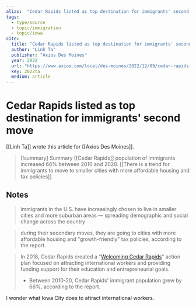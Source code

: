 ```yaml
---
alias:  "Cedar Rapids listed as top destination for immigrants' second move"
tags: 
  - type/source
  - topic/immigration
  - topic/iowa
cite:
  title: "Cedar Rapids listed as top destination for immigrants' second move"
  author: "Linh Ta"
  publisher: "Axios Des Moines"
  year: 2022
  url: "https://www.axios.com/local/des-moines/2022/12/09/cedar-rapids-top-destination-immigrants-second-move"
  key: 2022ta
  medium: article
---
```

# Cedar Rapids listed as top destination for immigrants' second move

[[Linh Ta]] wrote this article for [[Axios Des Moines]].

> [!summary] Summary
> [[Cedar Rapids]] population of immigrants increased 66% between 2010 and 2020. [[There is a trend for immigrants to move to smaller cities with more affordable housing and tax policies]]

## Notes
> immigrants in the U.S. have increasingly chosen to live in smaller cities and more suburban areas — spreading demographic and social change across the country

> during their secondary moves, they are going to cities with more affordable housing and "growth-friendly" tax policies, according to the report.

> In 2018, Cedar Rapids created a "[Welcoming Cedar Rapids](https://www.cedar-rapids.org/discover%5Fcedar%5Frapids/welcome%5Fis%5Four%5Flanguage/index.php)" action plan focused on attracting international workers and providing funding support for their education and entrepreneurial goals.
>
> - Between 2010-20, Cedar Rapids' immigrant population grew by 66%, according to the report.

I wonder what Iowa City does to attract international workers.